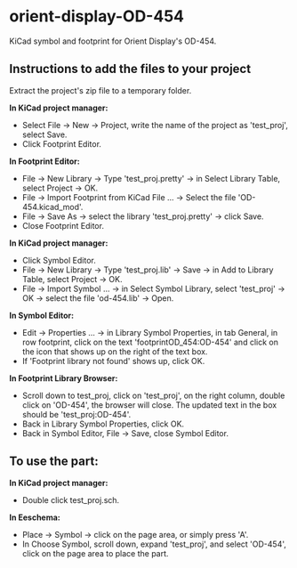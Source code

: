 # orient-display-OD-454
KiCad symbol and footprint for Orient Display's OD-454.

## Instructions to add the files to your project

Extract the project's zip file to a temporary folder.

**In KiCad project manager:**
* Select File -> New -> Project, write the name of the project as 'test_proj', select Save.
* Click Footprint Editor.

**In Footprint Editor:**
* File -> New Library -> Type 'test_proj.pretty' -> in Select Library Table, select Project -> OK.
* File -> Import Footprint from KiCad File ... -> Select the file 'OD-454.kicad_mod'.
* File -> Save As -> select the library 'test_proj.pretty' -> click Save.
* Close Footprint Editor.

**In KiCad project manager:**
* Click Symbol Editor.
* File -> New Library -> Type 'test_proj.lib' -> Save -> in Add to Library Table, select Project -> OK.
* File -> Import Symbol ... -> in Select Symbol Library, select 'test_proj' -> OK -> select the file 'od-454.lib' -> Open.

**In Symbol Editor:**
* Edit -> Properties ... -> in Library Symbol Properties, in tab General, in row footprint, click on the text 'footprintOD_454:OD-454' and click on the icon that shows up on the right of the text box.
* If 'Footprint library not found' shows up, click OK.

**In Footprint Library Browser:**
* Scroll down to test_proj, click on 'test_proj', on the right column, double click on 'OD-454', the browser will close.
	The updated text in the box should be 'test_proj:OD-454'.
* Back in Library Symbol Properties, click OK.
* Back in Symbol Editor, File -> Save, close Symbol Editor.

## To use the part:

**In KiCad project manager:**
* Double click test_proj.sch.

**In Eeschema:**
* Place -> Symbol -> click on the page area, or simply press 'A'.
* In Choose Symbol, scroll down, expand 'test_proj', and select 'OD-454', click on the page area to place the part.
